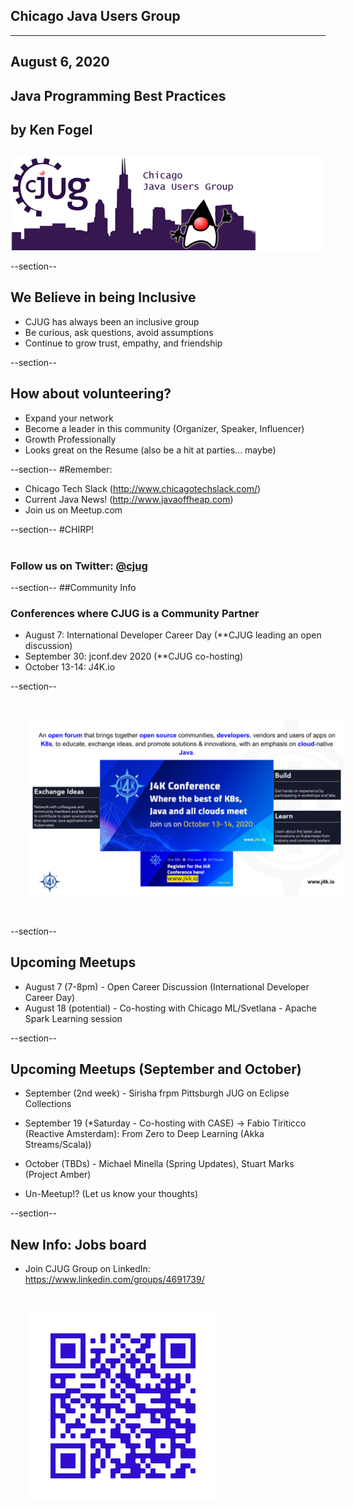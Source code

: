 ## Chicago Java Users Group
---

## August 6, 2020
## Java Programming Best Practices
## by Ken Fogel
<div style="background-color: white; margin-top: 30px;">
	<img src="images/cjug.gif" style="border: none; box-shadow: none;"/>
</div>

 
--section--
## We Believe in being Inclusive
 * CJUG has always been an inclusive group
 * Be curious, ask questions, avoid assumptions
 * Continue to grow trust, empathy, and friendship

--section--
## How about volunteering?
 * Expand your network
 * Become a leader in this community (Organizer, Speaker, Influencer)
 * Growth Professionally
 * Looks great on the Resume (also be a hit at parties... maybe)

--section--
#Remember:
 * Chicago Tech Slack (http://www.chicagotechslack.com/)
 * Current Java News! (http://www.javaoffheap.com)
 * Join us on Meetup.com

--section--
#CHIRP!
<br/><br/>
### Follow us on Twitter: <u>@cjug</u>

--section--
##Community Info
### Conferences where CJUG is a Community Partner
* August 7: International Developer Career Day (**CJUG leading an open discussion)
* September 30:  jconf.dev 2020  (**CJUG co-hosting)
* October 13-14: J4K.io 

--section--

<img src="images/j4k_2020_promo.png" style="border:none; box-shadow:none; margin: 30px; background:white;"/>

--section--

## Upcoming Meetups 
* August 7 (7-8pm) - Open Career Discussion (International Developer Career Day)
* August 18 (potential) - Co-hosting with Chicago ML/Svetlana - Apache Spark Learning session

--section--

## Upcoming Meetups (September and October)
* September (2nd week) - Sirisha frpm Pittsburgh JUG on Eclipse Collections
* September 19 (*Saturday - Co-hosting with CASE) -> Fabio Tiriticco (Reactive Amsterdam): From Zero to Deep Learning (Akka Streams/Scala))

* October (TBDs) - Michael Minella (Spring Updates), Stuart Marks (Project Amber)
* Un-Meetup!?  (Let us know your thoughts)

--section--

## New Info: Jobs board

* Join CJUG Group on LinkedIn:  
  https://www.linkedin.com/groups/4691739/

<img src="images/cjug-linkedinGroup-qrcode.png" style="border:none; box-shadow:none; margin: 30px; background:white;"/>
